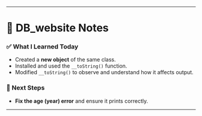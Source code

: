 
---

# **📝 DB_website Notes**  

### **✅ What I Learned Today**  
- Created a **new object** of the same class.  
- Installed and used the `__toString()` function.  
- Modified `__toString()` to observe and understand how it affects output.  

### **🔧 Next Steps**  
- **Fix the age (year) error** and ensure it prints correctly.  

---
